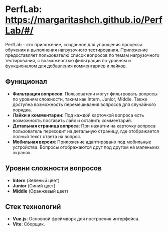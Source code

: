 # PerfLab: https://margaritashch.github.io/PerfLab/#/

PerfLab - это приложение, созданное для упрощения процесса обучения и выполнения нагрузочного тестирования. Приложение предоставляет пользователю список вопросов по темам нагрузочного тестирования, с возможностью фильтрации по уровням и функционалом для добавления комментариев и лайков.

## Функционал

- **Фильтрация вопросов**: Пользователи могут фильтровать вопросы по уровням сложности, таким как Intern, Junior, Middle. Также доступна возможность перемешивания вопросов для случайного порядка.
- **Лайки и комментарии**: Под каждой карточкой вопроса есть возможность поставить лайк и оставить комментарий.
- **Детальная страница вопроса**: При нажатии на карточку вопроса пользователь переходит на детальную страницу, где отображается полный текст ответа на вопрос.
- **Мобильная версия**: Приложение адаптировано под мобильные устройства. Вопросы отображаются друг под другом на маленьких экранах.

## Уровни сложности вопросов

- **Intern** (Зеленый цвет)
- **Junior** (Синий цвет)
- **Middle** (Оранжевый цвет)

## Стек технологий

- **Vue.js**: Основной фреймворк для построения интерфейса.
- **Vite**: Сборщик.
